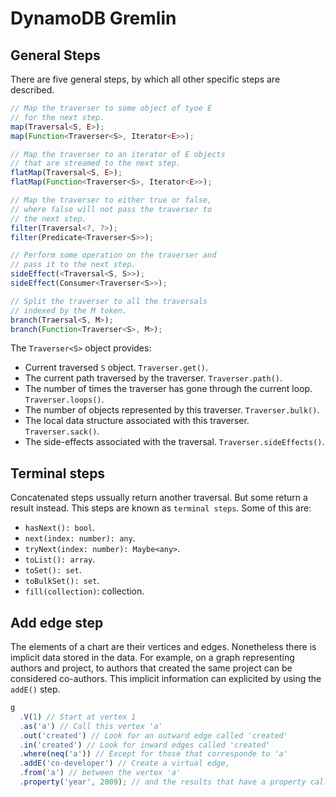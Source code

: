 # DynamoDB Gremlin

## General Steps

There are five general steps, by which all other specific steps are described.

```typescript
// Map the traverser to some object of tyoe E
// for the next step.
map(Traversal<S, E>);
map(Function<Traverser<S>, Iterator<E>>);

// Map the traverser to an iterator of E objects
// that are streamed to the next step.
flatMap(Traversal<S, E>);
flatMap(Function<Traverser<S>, Iterator<E>>);

// Map the traverser to either true or false,
// where false will not pass the traverser to
// the next step.
filter(Traversal<?, ?>);
filter(Predicate<Traverser<S>>);

// Perform some operation on the traverser and
// pass it to the next step.
sideEffect(<Traversal<S, S>>);
sideEffect(Consumer<Traverser<S>>);

// Split the traverser to all the traversals
// indexed by the M token.
branch(Traersal<S, M>);
branch(Function<Traverser<S>, M>);
```

The `Traverser<S>` object provides:

* Current traversed `S` object. `Traverser.get()`.
* The current path traversed by the traverser. `Traverser.path()`.
* The number of times the traverser has gone through the current loop. `Traverser.loops()`.
* The number of objects represented by this traverser. `Traverser.bulk()`.
* The local data structure associated with this traverser. `Traverser.sack()`.
* The side-effects associated with the traversal. `Traverser.sideEffects()`.

## Terminal steps

Concatenated steps ussually return another traversal. But some return a result instead. This steps are known as `terminal steps`. Some of this are:

* `hasNext(): bool`.
* `next(index: number): any`.
* `tryNext(index: number): Maybe<any>`.
* `toList(): array`.
* `toSet(): set`.
* `toBulkSet(): set`.
* `fill(collection)`: collection.

## Add edge step

The elements of a chart are their vertices and edges. Nonetheless there is implicit data stored in the data. For example, on a graph representing authors and project, to authors that created the same project can be considered co-authors. This implicit information can explicited by using the `addE()` step.

```javascript
g
  .V(1) // Start at vertex 1
  .as('a') // Call this vertex 'a'
  .out('created') // Look for an outward edge called 'created'
  .in('created') // Look for inward edges called 'created'
  .where(neq('a')) // Except for those that corresponde to 'a'
  .addE('co-developer') // Create a virtual edge,
  .from('a') // between the vertex 'a'
  .property('year', 2009); // and the results that have a property called 'year' of value 2009.
```
